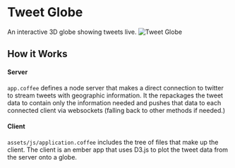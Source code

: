 # Tweet Globe

An interactive 3D globe showing tweets live.
![Tweet Globe](https://raw.github.com/gunn/tweet_globe/master/animation.gif)


## How it Works

#### Server
`app.coffee` defines a node server that makes a direct connection to twitter to stream tweets with geographic information. It the repackages the tweet data to contain only the information needed and pushes that data to each connected client via websockets (falling back to other methods if needed.)

#### Client
`assets/js/application.coffee` includes the tree of files that make up the client. The client is an ember app that uses D3.js to plot the tweet data from the server onto a globe.
